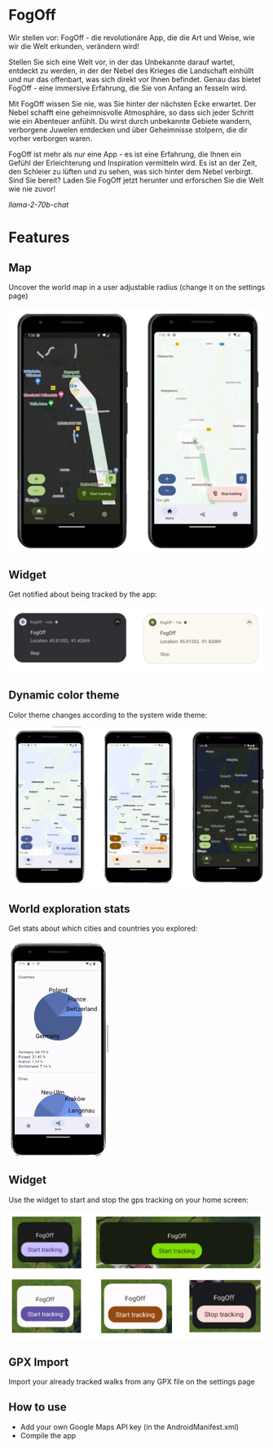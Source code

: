 # FogOff

Wir stellen vor: FogOff - die revolutionäre App, die die Art und Weise, wie wir die Welt erkunden, verändern wird!

Stellen Sie sich eine Welt vor, in der das Unbekannte darauf wartet, entdeckt zu werden, in der der Nebel des Krieges die Landschaft einhüllt und nur das offenbart, was sich direkt vor Ihnen befindet. Genau das bietet FogOff - eine immersive Erfahrung, die Sie von Anfang an fesseln wird.

Mit FogOff wissen Sie nie, was Sie hinter der nächsten Ecke erwartet. Der Nebel schafft eine geheimnisvolle Atmosphäre, so dass sich jeder Schritt wie ein Abenteuer anfühlt. Du wirst durch unbekannte Gebiete wandern, verborgene Juwelen entdecken und über Geheimnisse stolpern, die dir vorher verborgen waren.

FogOff ist mehr als nur eine App - es ist eine Erfahrung, die Ihnen ein Gefühl der Erleichterung und Inspiration vermitteln wird. Es ist an der Zeit, den Schleier zu lüften und zu sehen, was sich hinter dem Nebel verbirgt. Sind Sie bereit? Laden Sie FogOff jetzt herunter und erforschen Sie die Welt wie nie zuvor!

*llama-2-70b-chat*

# Features

## Map

Uncover the world map in a user adjustable radius (change it on the settings page)

[<img src="./documentation/map.jpg" width="500"/>](./documentation/map.jpg)

## Widget

Get notified about being tracked by the app:

[<img src="./documentation/notification.jpg" width="500"/>](./documentation/notification.jpg)

## Dynamic color theme

Color theme changes according to the system wide theme:

[<img src="./documentation/dynamic_color.jpg" width="600"/>](./documentation/dynamic_color.jpg)

## World exploration stats

Get stats about which cities and countries you explored:

[<img src="./documentation/stats.jpg" width="200"/>](./documentation/stats.jpg)

## Widget

Use the widget to start and stop the gps tracking on your home screen:

[<img src="./documentation/widget.jpg" width="600"/>](./documentation/widget.jpg)

## GPX Import

Import your already tracked walks from any GPX file on the settings page


## How to use

- Add your own Google Maps API key (in the AndroidManifest.xml)
- Compile the app
